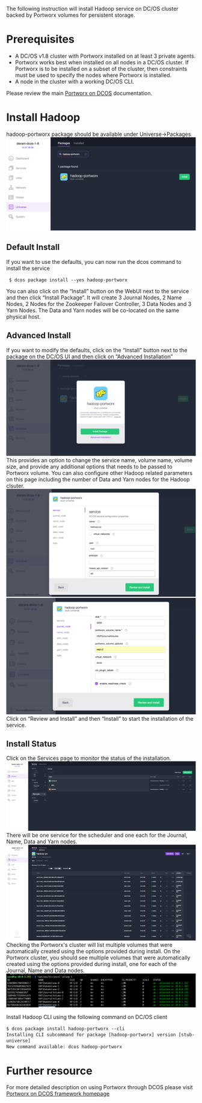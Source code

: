 The following instruction will install Hadoop service on DC/OS cluster backed by Portworx volumes for persistent storage.

# Prerequisites

- A DC/OS v1.8 cluster with Portworx installed on at least 3 private agents.
- Portworx works best when installed on all nodes in a DC/OS cluster. If Portworx is to be installed on a subset of the cluster, then constraints must be used to specify the nodes where Portworx is installed.
- A node in the cluster with a working DC/OS CLI.

Please review the main [Portworx on DCOS](https://docs.portworx.com/scheduler/mesosphere-dcos/) documentation.

# Install Hadoop
 hadoop-portworx package should be available under Universe->Packages
![Hadoop Package List](img/Hadoop-install-01.png)
## Default Install
If you want to use the defaults, you can now run the dcos command to install the service
```
 $ dcos package install --yes hadoop-portworx
```
You can also click on the  “Install” button on the WebUI next to the service and then click “Install Package”.
It will create 3 Journal Nodes, 2 Name Nodes, 2 Nodes for the Zookeeper Failover Controller, 3 Data Nodes and 3 Yarn Nodes.
The Data and Yarn nodes will be co-located on the same physical host.

## Advanced Install
If you want to modify the defaults, click on the “Install” button next to the package on the DC/OS UI and then click on
“Advanced Installation”
![Hadoop Install Options](img/Hadoop-install-02.png)
This provides an option to change the service name, volume name, volume size, and provide any additional options that needs to be passed to Portworx volume.
You can also configure other Hadoop related parameters on this page including the number of Data and Yarn nodes for the Hadoop clsuter.
![Hadoop Install Options](img/Hadoop-install-03.png)
![Hadoop Portworx Options](img/Hadoop-install-04.png)
Click on “Review and Install” and then “Install” to start the installation of the service.
## Install Status
Click on the Services page to monitor the status of the installation.
![Hadoop Service Status](img/Hadoop-service-01.png)
There will be one service for the scheduler and one each for the Journal, Name, Data and Yarn nodes.
![Hadoop Install Complete](img/Hadoop-service-02.png)
Checking the Portworx's cluster will list multiple volumes that were automatically created using the options provided during install.
On the Portworx cluster, you should see multiple volumes that were automatically created using the options provided during install, one for each of the Journal, Name and Data nodes.
![Hadoop Portworx Volume](img/Hadoop-volume-01.png)

Install Hadoop CLI using the following command on DC/OS client
```
$ dcos package install hadoop-portworx --cli
Installing CLI subcommand for package [hadoop-portworx] version [stub-universe]
New command available: dcos hadoop-portworx
```
# Further resource

For more detailed description on using Portworx through DCOS please visit  [Portworx on DCOS framework homepage](https://docs.portworx.com/scheduler/mesosphere-dcos)
